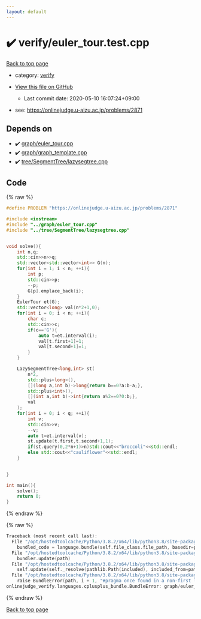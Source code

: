 ```yaml
---
layout: default
---
```


<!-- mathjax config similar to math.stackexchange -->
<script type="text/javascript" async
  src="https://cdnjs.cloudflare.com/ajax/libs/mathjax/2.7.5/MathJax.js?config=TeX-MML-AM_CHTML">
</script>
<script type="text/x-mathjax-config">
  MathJax.Hub.Config({
    TeX: { equationNumbers: { autoNumber: "AMS" }},
    tex2jax: {
      inlineMath: [ ['$','$'] ],
      processEscapes: true
    },
    "HTML-CSS": { matchFontHeight: false },
    displayAlign: "left",
    displayIndent: "2em"
  });
</script>

<script type="text/javascript" src="https://cdnjs.cloudflare.com/ajax/libs/jquery/3.4.1/jquery.min.js"></script>
<script src="https://cdn.jsdelivr.net/npm/jquery-balloon-js@1.1.2/jquery.balloon.min.js" integrity="sha256-ZEYs9VrgAeNuPvs15E39OsyOJaIkXEEt10fzxJ20+2I=" crossorigin="anonymous"></script>
<script type="text/javascript" src="../../assets/js/copy-button.js"></script>
<link rel="stylesheet" href="../../assets/css/copy-button.css" />


# :heavy_check_mark: verify/euler_tour.test.cpp

<a href="../../index.html">Back to top page</a>

* category: <a href="../../index.html#e8418d1d706cd73548f9f16f1d55ad6e">verify</a>
* <a href="{{ site.github.repository_url }}/blob/master/verify/euler_tour.test.cpp">View this file on GitHub</a>
    - Last commit date: 2020-05-10 16:07:24+09:00


* see: <a href="https://onlinejudge.u-aizu.ac.jp/problems/2871">https://onlinejudge.u-aizu.ac.jp/problems/2871</a>


## Depends on

* :heavy_check_mark: <a href="../../library/graph/euler_tour.cpp.html">graph/euler_tour.cpp</a>
* :heavy_check_mark: <a href="../../library/graph/graph_template.cpp.html">graph/graph_template.cpp</a>
* :heavy_check_mark: <a href="../../library/tree/SegmentTree/lazysegtree.cpp.html">tree/SegmentTree/lazysegtree.cpp</a>


## Code

<a id="unbundled"></a>
{% raw %}
```cpp
#define PROBLEM "https://onlinejudge.u-aizu.ac.jp/problems/2871"

#include <iostream>
#include "../graph/euler_tour.cpp"
#include "../tree/SegmentTree/lazysegtree.cpp"


void solve(){
    int n,q;
    std::cin>>n>>q;
    std::vector<std::vector<int>> G(n);
    for(int i = 1; i < n; ++i){
        int p;
        std::cin>>p;
        --p;
        G[p].emplace_back(i);
    }
    EulerTour et(G);
    std::vector<long> val(n*2+1,0);
    for(int i = 0; i < n; ++i){
        char c;
        std::cin>>c;
        if(c=='G'){
            auto t=et.interval(i);
            val[t.first+1]=1;
            val[t.second+1]=1;
        }
    }

    LazySegmentTree<long,int> st(
        n*2,
        std::plus<long>(),
        [](long a,int b)->long{return b==0?a:b-a;},
        std::plus<int>(),
        [](int a,int b)->int{return a%2==0?0:b;},
        val
    );
    for(int i = 0; i < q; ++i){
        int v;
        std::cin>>v;
        --v;
        auto t=et.interval(v);
        st.update(t.first,t.second+1,1);
        if(st.query(0,2*n+1)>n)std::cout<<"broccoli"<<std::endl;
        else std::cout<<"cauliflower"<<std::endl;
    }
    

}

int main(){
    solve();
    return 0;
}
```
{% endraw %}

<a id="bundled"></a>
{% raw %}
```cpp
Traceback (most recent call last):
  File "/opt/hostedtoolcache/Python/3.8.2/x64/lib/python3.8/site-packages/onlinejudge_verify/docs.py", line 349, in write_contents
    bundled_code = language.bundle(self.file_class.file_path, basedir=pathlib.Path.cwd())
  File "/opt/hostedtoolcache/Python/3.8.2/x64/lib/python3.8/site-packages/onlinejudge_verify/languages/cplusplus.py", line 172, in bundle
    bundler.update(path)
  File "/opt/hostedtoolcache/Python/3.8.2/x64/lib/python3.8/site-packages/onlinejudge_verify/languages/cplusplus_bundle.py", line 282, in update
    self.update(self._resolve(pathlib.Path(included), included_from=path))
  File "/opt/hostedtoolcache/Python/3.8.2/x64/lib/python3.8/site-packages/onlinejudge_verify/languages/cplusplus_bundle.py", line 214, in update
    raise BundleError(path, i + 1, "#pragma once found in a non-first line")
onlinejudge_verify.languages.cplusplus_bundle.BundleError: graph/euler_tour.cpp: line 2: #pragma once found in a non-first line

```
{% endraw %}

<a href="../../index.html">Back to top page</a>

